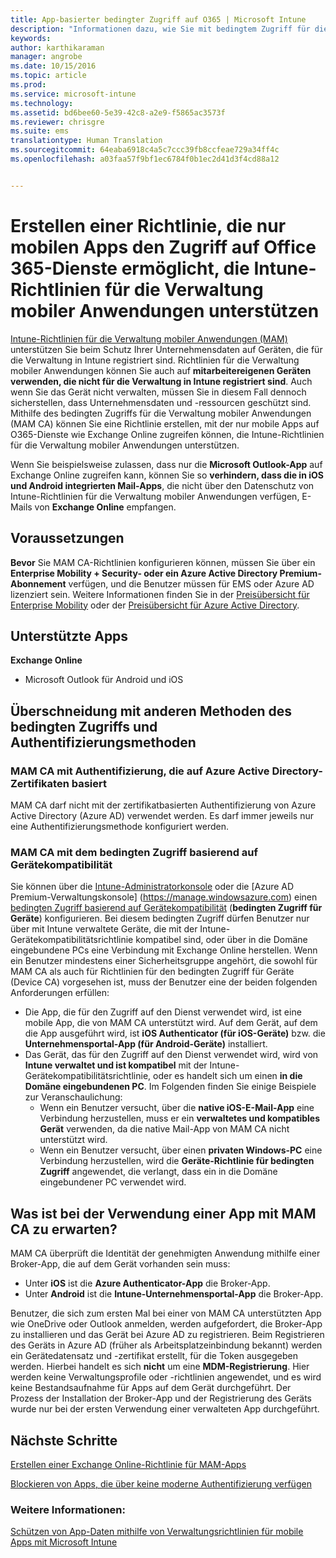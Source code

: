 ```yaml
---
title: App-basierter bedingter Zugriff auf O365 | Microsoft Intune
description: "Informationen dazu, wie Sie mit bedingtem Zugriff für die Verwaltung mobiler Anwendungen bestimmen können, welche Apps auf O365-Dienste zugreifen dürfen."
keywords: 
author: karthikaraman
manager: angrobe
ms.date: 10/15/2016
ms.topic: article
ms.prod: 
ms.service: microsoft-intune
ms.technology: 
ms.assetid: bd6bee60-5e39-42c8-a2e9-f5865ac3573f
ms.reviewer: chrisgre
ms.suite: ems
translationtype: Human Translation
ms.sourcegitcommit: 64eaba6918c4a5c7ccc39fb8ccfeae729a34ff4c
ms.openlocfilehash: a03faa57f9bf1ec6784f0b1ec2d41d3f4cd88a12


---
```


# Erstellen einer Richtlinie, die nur mobilen Apps den Zugriff auf Office 365-Dienste ermöglicht, die Intune-Richtlinien für die Verwaltung mobiler Anwendungen unterstützen
[Intune-Richtlinien für die Verwaltung mobiler Anwendungen (MAM)](protect-apps-and-data-with-microsoft-intune.md) unterstützen Sie beim Schutz Ihrer Unternehmensdaten auf Geräten, die für die Verwaltung in Intune registriert sind. Richtlinien für die Verwaltung mobiler Anwendungen können Sie auch auf **mitarbeitereigenen Geräten verwenden, die nicht für die Verwaltung in Intune registriert sind**.  Auch wenn Sie das Gerät nicht verwalten, müssen Sie in diesem Fall dennoch sicherstellen, dass Unternehmensdaten und -ressourcen geschützt sind. Mithilfe des bedingten Zugriffs für die Verwaltung mobiler Anwendungen (MAM CA) können Sie eine Richtlinie erstellen, mit der nur mobile Apps auf O365-Dienste wie Exchange Online zugreifen können, die Intune-Richtlinien für die Verwaltung mobiler Anwendungen unterstützen.

Wenn Sie beispielsweise zulassen, dass nur die **Microsoft Outlook-App** auf Exchange Online zugreifen kann, können Sie so **verhindern, dass die in iOS und Android integrierten Mail-Apps**, die nicht über den Datenschutz von Intune-Richtlinien für die Verwaltung mobiler Anwendungen verfügen, E-Mails von **Exchange Online** empfangen.

## Voraussetzungen
**Bevor** Sie MAM CA-Richtlinien konfigurieren können, müssen Sie über ein **Enterprise Mobility + Security- oder ein Azure Active Directory Premium-Abonnement** verfügen, und die Benutzer müssen für EMS oder Azure AD lizenziert sein. Weitere Informationen finden Sie in der [Preisübersicht für Enterprise Mobility](https://www.microsoft.com/en-us/cloud-platform/enterprise-mobility-pricing) oder der [Preisübersicht für Azure Active Directory](https://azure.microsoft.com/en-us/pricing/details/active-directory/).


## Unterstützte Apps
**Exchange Online**
* Microsoft Outlook für Android und iOS

## Überschneidung mit anderen Methoden des bedingten Zugriffs und Authentifizierungsmethoden
### MAM CA mit Authentifizierung, die auf Azure Active Directory-Zertifikaten basiert

MAM CA darf nicht mit der zertifikatbasierten Authentifizierung von Azure Active Directory (Azure AD) verwendet werden. Es darf immer jeweils nur eine Authentifizierungsmethode konfiguriert werden.
### MAM CA mit dem bedingten Zugriff basierend auf Gerätekompatibilität  

Sie können über die [Intune-Administratorkonsole](https://manage.microsoft.com) oder die [Azure AD Premium-Verwaltungskonsole] (https://manage.windowsazure.com) einen [bedingten Zugriff basierend auf Gerätekompatibilität](restrict-access-to-email-and-o365-services-with-microsoft-intune.md) (**bedingten Zugriff für Geräte**) konfigurieren. Bei diesem bedingten Zugriff dürfen Benutzer nur über mit Intune verwaltete Geräte, die mit der Intune-Gerätekompatibilitätsrichtlinie kompatibel sind, oder über in die Domäne eingebundene PCs eine Verbindung mit Exchange Online herstellen.  Wenn ein Benutzer mindestens einer Sicherheitsgruppe angehört, die sowohl für MAM CA als auch für Richtlinien für den bedingten Zugriff für Geräte (Device CA) vorgesehen ist, muss der Benutzer eine der beiden folgenden Anforderungen erfüllen:
* Die App, die für den Zugriff auf den Dienst verwendet wird, ist eine mobile App, die von MAM CA unterstützt wird. Auf dem Gerät, auf dem die App ausgeführt wird, ist **iOS Authenticator (für iOS-Geräte)** bzw. die **Unternehmensportal-App (für Android-Geräte)** installiert.
* Das Gerät, das für den Zugriff auf den Dienst verwendet wird, wird von **Intune verwaltet und ist kompatibel** mit der Intune-Gerätekompatibilitätsrichtlinie, oder es handelt sich um einen **in die Domäne eingebundenen PC**.  Im Folgenden finden Sie einige Beispiele zur Veranschaulichung:
  * Wenn ein Benutzer versucht, über die **native iOS-E-Mail-App** eine Verbindung herzustellen, muss er ein **verwaltetes und kompatibles Gerät** verwenden, da die native Mail-App von MAM CA nicht unterstützt wird.
  * Wenn ein Benutzer versucht, über einen **privaten Windows-PC** eine Verbindung herzustellen, wird die **Geräte-Richtlinie für bedingten Zugriff** angewendet, die verlangt, dass ein in die Domäne eingebundener PC verwendet wird.


## Was ist bei der Verwendung einer App mit MAM CA zu erwarten?
MAM CA überprüft die Identität der genehmigten Anwendung mithilfe einer Broker-App, die auf dem Gerät vorhanden sein muss:
*  Unter **iOS** ist die **Azure Authenticator-App** die Broker-App.
* Unter **Android** ist die **Intune-Unternehmensportal-App** die Broker-App. 

Benutzer, die sich zum ersten Mal bei einer von MAM CA unterstützten App wie OneDrive oder Outlook anmelden, werden aufgefordert, die Broker-App zu installieren und das Gerät bei Azure AD zu registrieren. Beim Registrieren des Geräts in Azure AD (früher als Arbeitsplatzeinbindung bekannt) werden ein Gerätedatensatz und -zertifikat erstellt, für die Token ausgegeben werden.  Hierbei handelt es sich **nicht** um eine **MDM-Registrierung**. Hier werden keine Verwaltungsprofile oder -richtlinien angewendet, und es wird keine Bestandsaufnahme für Apps auf dem Gerät durchgeführt.  Der Prozess der Installation der Broker-App und der Registrierung des Geräts wurde nur bei der ersten Verwendung einer verwalteten App durchgeführt.


## Nächste Schritte
[Erstellen einer Exchange Online-Richtlinie für MAM-Apps](mam-ca-for-exchange-online.md)

[Blockieren von Apps, die über keine moderne Authentifizierung verfügen](block-apps-with-no-modern-authentication.md)

### Weitere Informationen:

[Schützen von App-Daten mithilfe von Verwaltungsrichtlinien für mobile Apps mit Microsoft Intune](protect-app-data-using-mobile-app-management-policies-with-microsoft-intune.md)



<!--HONumber=Oct16_HO2-->


